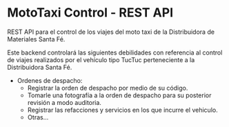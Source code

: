 # MotoTaxi Control - REST API

REST API para el control de los viajes del moto taxi de la Distribuidora de Materiales Santa Fé.

Este backend controlará las siguientes debilidades con referencia al control de viajes realizados por el vehículo tipo TucTuc perteneciente a la Distribuidora Santa Fé.

- Ordenes de despacho:
    - Registrar la orden de despacho por medio de su código.
    - Tomarle una fotografía a la orden de despacho para su posterior revisión a modo auditoria.
    - Registrar las refacciones y servicios en los que incurre el vehiculo.
    - Otras...